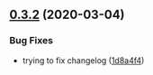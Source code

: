 ## [0.3.2](https://github.com/sarkahn/test_actions/compare/v0.3.1...v0.3.2) (2020-03-04)


### Bug Fixes

* trying to fix changelog ([1d8a4f4](https://github.com/sarkahn/test_actions/commit/1d8a4f4a745863cb643c596d721c46e15ba2ce0e))
